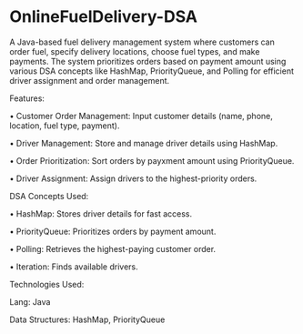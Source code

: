 # OnlineFuelDelivery-DSA

A Java-based fuel delivery management system where customers can order fuel, specify delivery locations, choose fuel types, and make payments. The system prioritizes orders based on payment amount using various DSA concepts like HashMap, PriorityQueue, and Polling for efficient driver assignment and order management.
               
Features:

• Customer Order Management: Input customer details (name, phone, location, fuel type, payment).

• Driver Management: Store and manage driver details using HashMap.
 
• Order Prioritization: Sort orders by payxment amount using PriorityQueue.

• Driver Assignment: Assign drivers to the highest-priority orders.

DSA Concepts Used:

• HashMap: Stores driver details for fast access.

• PriorityQueue: Prioritizes orders by payment amount.

• Polling: Retrieves the highest-paying customer order.

• Iteration: Finds available drivers.

Technologies Used:

Lang: Java

Data Structures: HashMap, PriorityQueue
